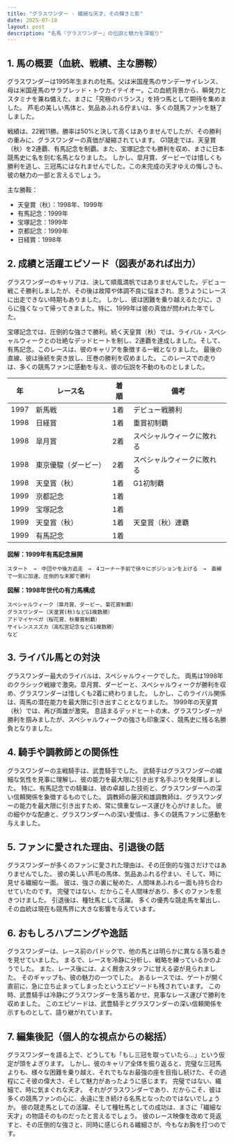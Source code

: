 ```yaml
---
title: "グラスワンダー - 繊細な天才、その輝きと影"
date: 2025-07-18
layout: post
description: "名馬『グラスワンダー』の伝説と魅力を深堀り"
---
```


## 1. 馬の概要（血統、戦績、主な勝鞍）

グラスワンダーは1995年生まれの牡馬。父は米国産馬のサンデーサイレンス、母は米国産馬のサラブレッド・トウカイテイオー。この血統背景から、瞬発力とスタミナを兼ね備えた、まさに「究極のバランス」を持つ馬として期待を集めました。  芦毛の美しい馬体と、気品あふれる佇まいは、多くの競馬ファンを魅了しました。

戦績は、22戦11勝。勝率は50%と決して高くはありませんでしたが、その勝利の重みに、グラスワンダーの真価が凝縮されています。  G1競走では、天皇賞（秋）を2連覇、有馬記念を制覇。また、宝塚記念でも勝利を収め、まさに日本競馬史に名を刻む名馬となりました。  しかし、皐月賞、ダービーでは惜しくも勝利を逃し、三冠馬にはなれませんでした。この未完成の天才ゆえの悔しさも、彼の魅力の一部と言えるでしょう。

主な勝鞍：

* 天皇賞（秋）：1998年、1999年
* 有馬記念：1999年
* 宝塚記念：1999年
* 京都記念：1999年
* 日経賞：1998年


## 2. 成績と活躍エピソード（図表があれば出力）

グラスワンダーのキャリアは、決して順風満帆ではありませんでした。デビュー戦こそ勝利しましたが、その後は故障や体調不良に悩まされ、思うようにレースに出走できない時期もありました。  しかし、彼は困難を乗り越えるたびに、さらに強くなって帰ってきました。特に、1999年は彼の真価が問われた年でした。

宝塚記念では、圧倒的な強さで勝利。続く天皇賞（秋）では、ライバル・スペシャルウィークとの壮絶なデッドヒートを制し、2連覇を達成しました。そして、有馬記念。このレースは、彼のキャリアを象徴する一戦となりました。  最後の直線、彼は後続を突き放し、圧巻の勝利を収めました。  このレースでの走りは、多くの競馬ファンに感動を与え、彼の伝説を不動のものとしました。

| 年 | レース名          | 着順 | 備考                                    |
|---|-----------------|-----|-----------------------------------------|
| 1997 | 新馬戦            | 1着 | デビュー戦勝利                         |
| 1998 | 日経賞            | 1着 | 重賞初制覇                             |
| 1998 | 皐月賞            | 2着 | スペシャルウィークに敗れる              |
| 1998 | 東京優駿（ダービー）| 2着 | スペシャルウィークに敗れる              |
| 1998 | 天皇賞（秋）      | 1着 | G1初制覇                             |
| 1999 | 京都記念          | 1着 |                                         |
| 1999 | 宝塚記念          | 1着 |                                         |
| 1999 | 天皇賞（秋）      | 1着 | 天皇賞（秋）連覇                     |
| 1999 | 有馬記念          | 1着 |                                         |


**図解：1999年有馬記念展開**

```
スタート　→　中団やや後方追走　→　4コーナー手前で徐々にポジションを上げる　→　直線で一気に加速、圧倒的な末脚で勝利
```

**図解：1998年世代の有力馬構成**

```
スペシャルウィーク（皐月賞、ダービー、菊花賞制覇）
グラスワンダー（天皇賞(秋)などG1複数勝）
アドマイヤベガ（桜花賞、秋華賞制覇）
サイレンススズカ（高松宮記念などG1複数勝）
など
```


## 3. ライバル馬との対決

グラスワンダー最大のライバルは、スペシャルウィークでした。  両馬は1998年のクラシック戦線で激突。皐月賞、ダービーと、スペシャルウィークが勝利を収め、グラスワンダーは惜しくも2着に終わりました。  しかし、このライバル関係は、両馬の潜在能力を最大限に引き出すこととなりました。  1999年の天皇賞（秋）では、再び両雄が激突。  息詰まるデッドヒートの末、グラスワンダーが勝利を掴みましたが、スペシャルウィークの強さも印象深く、競馬史に残る名勝負となりました。


## 4. 騎手や調教師との関係性

グラスワンダーの主戦騎手は、武豊騎手でした。  武騎手はグラスワンダーの繊細な気性を見事に理解し、彼の能力を最大限に引き出す名手ぶりを発揮しました。  特に、有馬記念での騎乗は、彼の卓越した技術と、グラスワンダーへの深い信頼関係を象徴するものでした。  調教師の藤沢和雄調教師は、グラスワンダーの能力を最大限に引き出すため、常に慎重なレース運びを心がけました。  彼の細やかな配慮と、グラスワンダーへの深い愛情は、多くの競馬ファンに感動を与えました。


## 5. ファンに愛された理由、引退後の話

グラスワンダーが多くのファンに愛された理由は、その圧倒的な強さだけではありませんでした。  彼の美しい芦毛の馬体、気品あふれる佇まい、そして、時に見せる繊細な一面。  彼は、強さの裏に秘めた、人間味あふれる一面も持ち合わせていたのです。  完璧ではない、だからこそ人間味があり、多くのファンを惹きつけました。  引退後は、種牡馬として活躍。  多くの優秀な競走馬を輩出し、その血統は現在も競馬界に大きな影響を与えています。


## 6. おもしろハプニングや逸話

グラスワンダーは、レース前のパドックで、他の馬とは明らかに異なる落ち着きを見せていました。  まるで、レースを冷静に分析し、戦略を練っているかのようでした。  また、レース後には、よく厩舎スタッフに甘える姿が見られました。  そのギャップも、彼の魅力の一つでした。  あるレースでは、ゲートが開く直前に、急に立ち止まってしまったというエピソードも残されています。  この時、武豊騎手は冷静にグラスワンダーを落ち着かせ、見事なレース運びで勝利を収めました。  このエピソードは、武豊騎手とグラスワンダーの深い信頼関係を示すものとして、語り継がれています。


## 7. 編集後記（個人的な視点からの総括）

グラスワンダーを語る上で、どうしても「もし三冠を取っていたら…」という仮定が頭をよぎります。  しかし、彼のキャリア全体を振り返ると、完璧な三冠馬よりも、様々な困難を乗り越え、それでもなお最強の座を目指し続けた、その過程にこそ彼の偉大さ、そして魅力があったように感じます。  完璧ではない、繊細で、時に気まぐれな天才。  それがグラスワンダーであり、だからこそ、彼は多くの競馬ファンの心に、永遠に生き続ける名馬となったのではないでしょうか。  彼の競走馬としての活躍、そして種牡馬としての成功は、まさに「繊細な天才」の物語そのものだったと言えるでしょう。  彼のレース映像を改めて見返すと、その圧倒的な強さと、同時に感じられる繊細さが、今もなお胸を打つのです。
